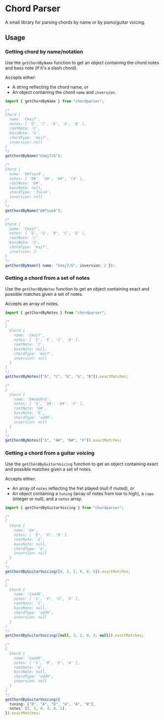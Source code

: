 # Chord Parser

A small library for parsing chords by name or by piano/guitar voicing.

## Usage

### Getting chord by name/notation

Use the `getChordByName` function to get an object containing the chord notes
and bass note (if it's a slash chord).

Accepts either:

- A string reflecting the chord name, or
- An object containing the chord `name` and `inversion`.

```typescript
import { getChordByName } from "chordparser";

/*
Chord {
  name: 'Cmaj7',
  notes: [ 'G', 'C', 'E', 'G', 'B' ],
  rootNote: 'C',
  bassNote: 'G',
  chordType: 'maj7',
  inversion: null
}
*/
getChordByName("Cmaj7/G");

/*
Chord {
  name: 'D#7sus4',
  notes: [ 'D#', 'G#', 'A#', 'C#' ],
  rootNote: 'D#',
  bassNote: null,
  chordType: '7sus4',
  inversion: null
}
*/
getChordByName("D#7sus4");

/*
Chord {
  name: 'Cmaj7',
  notes: [ 'G', 'G', 'B', 'C', 'E' ],
  rootNote: 'C',
  bassNote: 'G',
  chordType: 'maj7',
  inversion: 2
}
*/
getChordByName({ name: "Cmaj7/G", inversion: 2 });
```

### Getting a chord from a set of notes

Use the `getChordByNotes` function to get an object containing exact and
possible matches given a set of notes.

Accepts an array of notes.

```typescript
import { getChordByNotes } from "chordparser";

/*
[
  Chord {
    name: 'Cmaj7',
    notes: [ 'C', 'E', 'G', 'B' ],
    rootNote: 'C',
    bassNote: null,
    chordType: 'maj7',
    inversion: null
  }
]
*/
getChordByNotes(["G", "C", "E", "G", "B"]).exactMatches;

/*
[
  Chord {
    name: 'D#add9/G',
    notes: [ 'G', 'D#', 'A#', 'F' ],
    rootNote: 'D#',
    bassNote: 'G',
    chordType: 'add9',
    inversion: null
  }
]
*/
getChordByNotes(["G", "A#", "D#", "F"]).exactMatches;
```

### Getting a chord from a guitar voicing

Use the `getChordByGuitarVoicing` function to get an object containing exact and
possible matches given a set of notes.

Accepts either:

- An array of `notes` reflecting the fret played (null if muted), or
- An object containing a `tuning` (array of notes from low to high), a `capo`
  (integer or null), and a `notes` array.

```typescript
import { getChordByGuitarVoicing } from "chordparser";

/*
[
  Chord {
    name: 'Em',
    notes: [ 'E', 'G', 'B' ],
    rootNote: 'E',
    bassNote: null,
    chordType: 'm',
    inversion: null
  }
]
*/
getChordByGuitarVoicing([0, 2, 2, 0, 0, 0]).exactMatches;

/*
[
  Chord {
    name: 'Cadd9',
    notes: [ 'C', 'E', 'G', 'D' ],
    rootNote: 'C',
    bassNote: null,
    chordType: 'add9',
    inversion: null
  }
]
*/
getChordByGuitarVoicing([null, 3, 2, 0, 3, null]).exactMatches;

/*
[
  Chord {
    name: 'Gadd9',
    notes: [ 'G', 'B', 'D', 'A' ],
    rootNote: 'G',
    bassNote: null,
    chordType: 'add9',
    inversion: null
  }
]
*/
getChordByGuitarVoicing({
  tuning: ["D", "A", "D", "G", "A", "D"],
  notes: [5, 5, 0, 4, 0, 5],
}).exactMatches;
```
